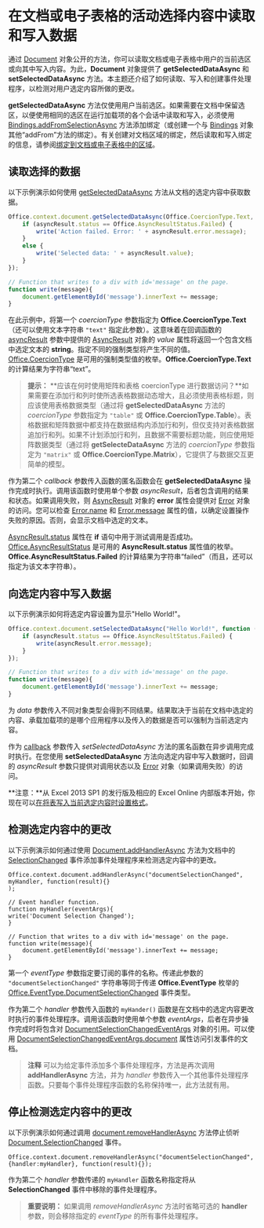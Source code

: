 
# <a name="read-and-write-data-to-the-active-selection-in-a-document-or-spreadsheet"></a>在文档或电子表格的活动选择内容中读取和写入数据

通过 [Document](../../reference/shared/document.md) 对象公开的方法，你可以读取文档或电子表格中用户的当前选区或向其中写入内容。为此，**Document** 对象提供了 **getSelectedDataAsync** 和 **setSelectedDataAsync** 方法。本主题还介绍了如何读取、写入和创建事件处理程序，以检测对用户选定内容所做的更改。

**getSelectedDataAsync** 方法仅使用用户当前选区。如果需要在文档中保留选区，以便使用相同的选区在运行加载项的各个会话中读取和写入，必须使用 [Bindings.addFromSelectionAsync](http://msdn.microsoft.com/en-us/library/edc99214-e63e-43f2-9392-97ead42fc155.aspx) 方法添加绑定（或创建一个与 [Bindings](http://msdn.microsoft.com/en-us/library/09979e31-3bfb-45be-adda-0f7cc2db1fe1.aspx) 对象其他“addFrom”方法的绑定）。有关创建对文档区域的绑定，然后读取和写入绑定的信息，请参阅[绑定到文档或电子表格中的区域](../../docs/develop/bind-to-regions-in-a-document-or-spreadsheet.md)。


## <a name="read-selected-data"></a>读取选择的数据


以下示例演示如何使用 [getSelectedDataAsync](../../reference/shared/document.getselecteddataasync.md) 方法从文档的选定内容中获取数据。


```js
Office.context.document.getSelectedDataAsync(Office.CoercionType.Text, function (asyncResult) {
    if (asyncResult.status == Office.AsyncResultStatus.Failed) {
        write('Action failed. Error: ' + asyncResult.error.message);
    }
    else {
        write('Selected data: ' + asyncResult.value);
    }
});

// Function that writes to a div with id='message' on the page.
function write(message){
    document.getElementById('message').innerText += message; 
}
```

在此示例中，将第一个  _coercionType_ 参数指定为 **Office.CoercionType.Text**（还可以使用文本字符串 `"text"` 指定此参数）。这意味着在回调函数的 [asyncResult](../../reference/shared/asyncresult.status.md) 参数中提供的 [AsyncResult](../../reference/shared/asyncresult.md) 对象的 _value_ 属性将返回一个包含文档中选定文本的 **string**。指定不同的强制类型将产生不同的值。[Office.CoercionType](../../reference/shared/coerciontype-enumeration.md) 是可用的强制类型值的枚举。**Office.CoercionType.Text** 的计算结果为字符串“text”。


 >**提示：** **应该在何时使用矩阵和表格 coercionType 进行数据访问？**如果需要在添加行和列时使所选表格数据动态增大，且必须使用表格标题，则应该使用表格数据类型（通过将 **getSelectedDataAsync** 方法的 _coercionType_ 参数指定为 `"table"` 或 **Office.CoercionType.Table**）。表格数据和矩阵数据中都支持在数据结构内添加行和列，但仅支持对表格数据追加行和列。如果不计划添加行和列，且数据不需要标题功能，则应使用矩阵数据类型（通过将 **getSelecteDataAsync** 方法的 _coercionType_ 参数指定为 `"matrix"` 或 **Office.CoercionType.Matrix**），它提供了与数据交互更简单的模型。

作为第二个  _callback_ 参数传入函数的匿名函数会在 **getSelectedDataAsync** 操作完成时执行。调用该函数时使用单个参数 _asyncResult_，后者包含调用的结果和状态。如果调用失败，则  [AsyncResult](../../reference/shared/asyncresult.context.md) 对象的 **error** 属性会提供对 [Error](../../reference/shared/error.md) 对象的访问。您可以检查 [Error.name](../../reference/shared/error.name.md) 和 [Error.message](../../reference/shared/error.message.md) 属性的值，以确定设置操作失败的原因。否则，会显示文档中选定的文本。

[AsyncResult.status](../../reference/shared/asyncresult.error.md) 属性在 **if** 语句中用于测试调用是否成功。[Office.AsyncResultStatus](../../reference/shared/asyncresultstatus-enumeration.md) 是可用的 **AsyncResult.status** 属性值的枚举。**Office.AsyncResultStatus.Failed** 的计算结果为字符串“failed”（而且，还可以指定为该文本字符串）。


## <a name="write-data-to-the-selection"></a>向选定内容中写入数据


以下示例演示如何将选定内容设置为显示"Hello World!"。


```js
Office.context.document.setSelectedDataAsync("Hello World!", function (asyncResult) {
    if (asyncResult.status == Office.AsyncResultStatus.Failed) {
        write(asyncResult.error.message);
    }
});

// Function that writes to a div with id='message' on the page.
function write(message){
    document.getElementById('message').innerText += message; 
}
```

为  _data_ 参数传入不同对象类型会得到不同结果。结果取决于当前在文档中选定的内容、承载加载项的是哪个应用程序以及传入的数据是否可以强制为当前选定内容。

作为  [callback](../../reference/shared/document.setselecteddataasync.md) 参数传入 _setSelectedDataAsync_ 方法的匿名函数在异步调用完成时执行。在您使用 **setSelectedDataAsync** 方法向选定内容中写入数据时，回调的 _asyncResult_ 参数只提供对调用状态以及 [Error](../../reference/shared/error.md) 对象（如果调用失败）的访问。

 **注意：**从 Excel 2013 SP1 的发行版及相应的 Excel Online 内部版本开始，你现在可以[在将表写入当前选定内容时设置格式](../../docs/excel/format-tables-in-add-ins-for-excel.md)。


## <a name="detect-changes-in-the-selection"></a>检测选定内容中的更改


以下示例演示如何通过使用 [Document.addHandlerAsync](../../reference/shared/document.addhandlerasync.md) 方法为文档中的 [SelectionChanged](../../reference/shared/document.selectionchanged.event.md) 事件添加事件处理程序来检测选定内容中的更改。


```
Office.context.document.addHandlerAsync("documentSelectionChanged", myHandler, function(result){} 
);

// Event handler function.
function myHandler(eventArgs){
write('Document Selection Changed');
}

// Function that writes to a div with id='message' on the page.
function write(message){
    document.getElementById('message').innerText += message; 
}
```

第一个  _eventType_ 参数指定要订阅的事件的名称。传递此参数的 `"documentSelectionChanged"` 字符串等同于传递 **Office.EventType** 枚举的 [Office.EventType.DocumentSelectionChanged](../../reference/shared/eventtype-enumeration.md) 事件类型。

作为第二个 _handler_ 参数传入函数的 `myHander()` 函数是在文档中的选定内容更改时执行的事件处理程序。调用该函数时使用单个参数 _eventArgs_，后者在异步操作完成时将包含对 [DocumentSelectionChangedEventArgs](../../reference/shared/document.selectionchangedeventargs.md) 对象的引用。可以使用 [DocumentSelectionChangedEventArgs.document](../../reference/shared/document.selectionchangedeventargs.document.md) 属性访问引发事件的文档。


 >**注释**  可以为给定事件添加多个事件处理程序，方法是再次调用  **addHandlerAsync** 方法，并为 _handler_ 参数传入一个其他事件处理程序函数。只要每个事件处理程序函数的名称保持唯一，此方法就有用。


## <a name="stop-detecting-changes-in-the-selection"></a>停止检测选定内容中的更改


以下示例演示如何通过调用 [document.removeHandlerAsync](../../reference/shared/document.selectionchanged.event.md) 方法停止侦听 [Document.SelectionChanged](../../reference/shared/document.removehandlerasync.md) 事件。


```
Office.context.document.removeHandlerAsync("documentSelectionChanged", {handler:myHandler}, function(result){});
```

作为第二个  _handler_ 参数传递的 `myHandler` 函数名称指定将从 **SelectionChanged** 事件中移除的事件处理程序。


 >**重要说明：**  如果调用  _removeHandlerAsync_ 方法时省略可选的 **handler** 参数，则会移除指定的 _eventType_ 的所有事件处理程序。

